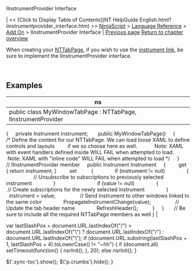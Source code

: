 ﻿










 


IInstrumentProvider Interface







| &lt;&lt; [Click to Display Table of Contents](NT HelpGuide English.html?iinstrumentprovider_interface.htm) &gt;&gt;
 [NinjaScript](ninjascript.htm) &gt; [Language Reference](language_reference_wip.htm) &gt; [Add On](add_on.htm) &gt;
IInstrumentProvider Interface | [Previous page](playbackconnection.htm)
[Return to chapter overview](add_on.htm)










When creating your [NTTabPage](nttabpage_class.htm), if you wish to use the [instrument link](linking_windows.htm), be sure to implement the IInstrumentProvider interface.


 



Examples
--------




| ns |
| --- |
| public class MyWindowTabPage : NTTabPage, IInstrumentProvider
{
     private Instrument instrument;
 
     public MyWindowTabPage()
     {
         /* Define the content for our NTTabPage. We can load loose XAML to define controls and layouts
         if we so choose here as well.
 
          Note: XAML with event handlers defined inside WILL FAIL when attempted to load.
          Note: XAML with "inline code" WILL FAIL when attempted to load */
     }
 
     // IInstrumentProvider member
     public Instrument Instrument
     {
         get { return instrument; }
         set
          {
               if (instrument != null)
               {
                    // Unsubscribe to subscriptions to previously selected instrument
               }
               
               if (value != null)
               {
                    // Create subscriptions for the newly selected instrument
               }
 
               instrument = value;
 
               // Send instrument to other windows linked to the same color
               PropagateInstrumentChange(value);
 
               // Update the tab header name
               RefreshHeader();
          }
     }
 
     // Be sure to include all the required NTTabPage members as well
} |






 
 var lastSlashPos = document.URL.lastIndexOf("/") &gt; document.URL.lastIndexOf("\\") ? document.URL.lastIndexOf("/") : document.URL.lastIndexOf("\\");
 if (document.URL.substring(lastSlashPos + 1, lastSlashPos + 4).toLowerCase() != "~hh") {
 if (document.all) setTimeout(function() {
 nsrInit();
 }, 20);
 else nsrInit();
 }
 
 
 $('.sync-toc').show();
 $('p.crumbs').hide();
 }
 
 
 



